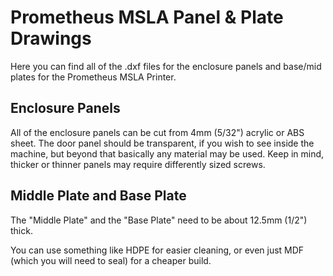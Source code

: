 # Prometheus MSLA Panel & Plate Drawings
Here you can find all of the .dxf files for the enclosure panels and base/mid
plates for the Prometheus MSLA Printer.

## Enclosure Panels
All of the enclosure panels can be cut from 4mm (5/32") acrylic or ABS sheet.
The door panel should be transparent, if you wish to see inside the machine, but
beyond that basically any material may be used. Keep in mind, thicker or thinner
panels may require differently sized screws.

## Middle Plate and Base Plate
The "Middle Plate" and the "Base Plate" need to be about 12.5mm (1/2") thick.

You can use something like HDPE for easier cleaning, or even just MDF (which you
will need to seal) for a cheaper build.
